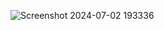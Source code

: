 ![Screenshot 2024-07-02 193336](https://github.com/ayush-jsrt/generic-calculator/assets/136156977/86d310b1-a135-4714-985e-59524482a557)
